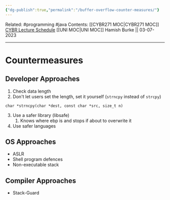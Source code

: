```yaml
---
{"dg-publish":true,"permalink":"/buffer-overflow-counter-measures/"}
---
```


Related: #programming #java 
Contents: [[CYBR271 MOC\|CYBR271 MOC]]
[CYBR Lecture Schedule](https://ecs.wgtn.ac.nz/Courses/CYBR271_2023T2/LectureSchedule)
[[UNI MOC\|UNI MOC]]
Hamish Burke || 03-07-2023
***

# Countermeasures

## Developer Approaches

1. Check data length
2. Don't let users set the length, set it yourself (`strncpy` instead of `strcpy`)

```
char *strncpy(char *dest, const char *src, size_t n)
```

3. Use a safer library (libsafe)
	1. Knows where ebp is and stops if about to overwrite it
4. Use safer languages

## OS Approaches

- ASLR
- Shell program defences
- Non-executable stack

## Compiler Approaches

- Stack-Guard